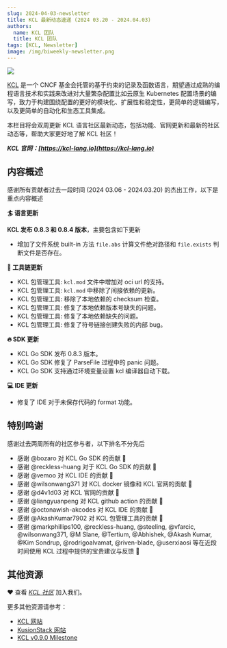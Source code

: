 ```yaml
---
slug: 2024-04-03-newsletter
title: KCL 最新动态速递 (2024 03.20 - 2024.04.03)
authors:
  name: KCL 团队
  title: KCL 团队
tags: [KCL, Newsletter]
image: /img/biweekly-newsletter.png
---
```


![](/img/biweekly-newsletter-zh.png)

[KCL](https://github.com/kcl-lang) 是一个 CNCF 基金会托管的基于约束的记录及函数语言，期望通过成熟的编程语言技术和实践来改进对大量繁杂配置比如云原生 Kubernetes 配置场景的编写，致力于构建围绕配置的更好的模块化、扩展性和稳定性，更简单的逻辑编写，以及更简单的自动化和生态工具集成。

本栏目将会双周更新 KCL 语言社区最新动态，包括功能、官网更新和最新的社区动态等，帮助大家更好地了解 KCL 社区！

**_KCL 官网：[https://kcl-lang.io](https://kcl-lang.io)_**

## 内容概述

感谢所有贡献者过去一段时间 (2024 03.06 - 2024.03.20) 的杰出工作，以下是重点内容概述

**🏄 语言更新**

**KCL 发布 0.8.3 和 0.8.4 版本**，主要包含如下更新

- 增加了文件系统 built-in 方法 `file.abs` 计算文件绝对路径和 `file.exists` 判断文件是否存在。

**🔧 工具链更新**

- KCL 包管理工具: `kcl.mod` 文件中增加对 oci url 的支持。
- KCL 包管理工具: `kcl.mod` 中移除了间接依赖的更新。
- KCL 包管理工具: 移除了本地依赖的 checksum 检查。
- KCL 包管理工具: 修复了本地依赖版本号缺失的问题。
- KCL 包管理工具: 修复了本地依赖缺失的问题。
- KCL 包管理工具: 修复了符号链接创建失败的内部 bug。

**🔥 SDK 更新**

- KCL Go SDK 发布 0.8.3 版本。
- KCL Go SDK 修复了 ParseFile 过程中的 panic 问题。
- KCL Go SDK 支持通过环境变量设置 kcl 编译器自动下载。

**💻 IDE 更新**

- 修复了 IDE 对于未保存代码的 format 功能。

## 特别鸣谢

感谢过去两周所有的社区参与者，以下排名不分先后

- 感谢 @bozaro 对 KCL Go SDK 的贡献 🙌
- 感谢 @reckless-huang 对于 KCL Go SDK 的贡献 🙌
- 感谢 @vemoo 对 KCL IDE 的贡献 🙌
- 感谢 @wilsonwang371 对 KCL docker 镜像和 KCL 官网的贡献 🙌
- 感谢 @d4v1d03 对 KCL 官网的贡献 🙌
- 感谢 @liangyuanpeng 对 KCL github action 的贡献 🙌
- 感谢 @octonawish-akcodes 对 KCL IDE 的贡献 🙌
- 感谢 @AkashKumar7902 对 KCL 包管理工具的贡献 🙌
- 感谢 @markphillips100, @reckless-huang, @steeling, @vfarcic, @wilsonwang371, @M Slane, @Tertium, @Abhishek, @Akash Kumar, @Kim Sondrup, @rodrigoalvamat, @riven-blade, @userxiaosi 等在近段时间使用 KCL 过程中提供的宝贵建议与反馈 🙌

## 其他资源

❤️ 查看 _[KCL 社区](https://github.com/kcl-lang/community)_ 加入我们。

更多其他资源请参考：

- [KCL 网站](https://kcl-lang.io/)
- [KusionStack 网站](https://kusionstack.io/)
- [KCL v0.9.0 Milestone](https://github.com/kcl-lang/kcl/milestone/9)
